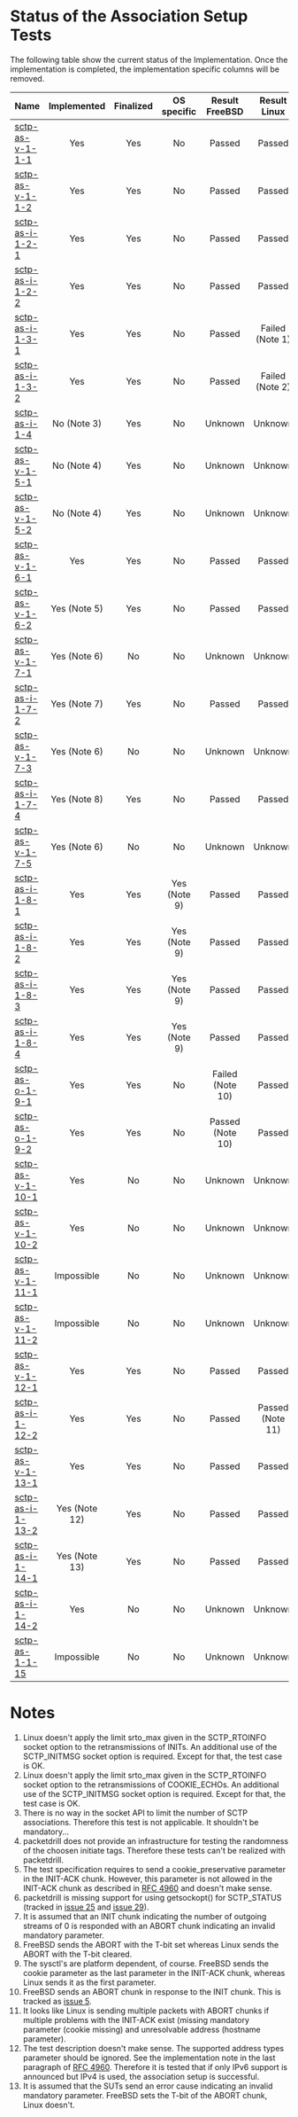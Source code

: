 # Status of the Association Setup Tests

The following table show the current status of the Implementation. Once the implementation is completed, the implementation specific columns will be removed.

| Name                                    | Implemented  | Finalized | OS specific | Result FreeBSD  | Result Linux    |
|:----------------------------------------|:------------:|:---------:|:-----------:|:---------------:|:---------------:|
|[sctp-as-v-1-1-1](sctp-as-v-1-1-1.pkt)   | Yes          | Yes       | No          | Passed          | Passed          |
|[sctp-as-v-1-1-2](sctp-as-v-1-1-2.pkt)   | Yes          | Yes       | No          | Passed          | Passed          |
|[sctp-as-i-1-2-1](sctp-as-i-1-2-1.pkt)   | Yes          | Yes       | No          | Passed          | Passed          |
|[sctp-as-i-1-2-2](sctp-as-i-1-2-2.pkt)   | Yes          | Yes       | No          | Passed          | Passed          |
|[sctp-as-i-1-3-1](sctp-as-i-1-3-1.pkt)   | Yes          | Yes       | No          | Passed          | Failed (Note 1) |
|[sctp-as-i-1-3-2](sctp-as-i-1-3-2.pkt)   | Yes          | Yes       | No          | Passed          | Failed (Note 2) |
|[sctp-as-i-1-4](sctp-as-i-1-4.pkt)       | No (Note 3)  | Yes       | No          | Unknown         | Unknown         |
|[sctp-as-v-1-5-1](sctp-as-v-1-5-1.pkt)   | No (Note 4)  | Yes       | No          | Unknown         | Unknown         |
|[sctp-as-v-1-5-2](sctp-as-v-1-5-2.pkt)   | No (Note 4)  | Yes       | No          | Unknown         | Unknown         |
|[sctp-as-v-1-6-1](sctp-as-v-1-6-1.pkt)   | Yes          | Yes       | No          | Passed          | Passed          |
|[sctp-as-v-1-6-2](sctp-as-v-1-6-2.pkt)   | Yes (Note 5) | Yes       | No          | Passed          | Passed          |
|[sctp-as-v-1-7-1](sctp-as-v-1-7-1.pkt)   | Yes (Note 6) | No        | No          | Unknown         | Unknown         |
|[sctp-as-i-1-7-2](sctp-as-i-1-7-2.pkt)   | Yes (Note 7) | Yes       | No          | Passed          | Passed          |
|[sctp-as-v-1-7-3](sctp-as-v-1-7-3.pkt)   | Yes (Note 6) | No        | No          | Unknown         | Unknown         |
|[sctp-as-i-1-7-4](sctp-as-i-1-7-4.pkt)   | Yes (Note 8) | Yes       | No          | Passed          | Passed          |
|[sctp-as-v-1-7-5](sctp-as-v-1-7-5.pkt)   | Yes (Note 6) | No        | No          | Unknown         | Unknown         |
|[sctp-as-i-1-8-1](sctp-as-i-1-8-1.pkt)   | Yes          | Yes       | Yes (Note 9)| Passed          | Passed          |
|[sctp-as-i-1-8-2](sctp-as-i-1-8-2.pkt)   | Yes          | Yes       | Yes (Note 9)| Passed          | Passed          |
|[sctp-as-i-1-8-3](sctp-as-i-1-8-3.pkt)   | Yes          | Yes       | Yes (Note 9)| Passed          | Passed          |
|[sctp-as-i-1-8-4](sctp-as-i-1-8-4.pkt)   | Yes          | Yes       | Yes (Note 9)| Passed          | Passed          |
|[sctp-as-o-1-9-1](sctp-as-o-1-9-1.pkt)   | Yes          | Yes       | No          | Failed (Note 10)| Passed          |
|[sctp-as-o-1-9-2](sctp-as-o-1-9-2.pkt)   | Yes          | Yes       | No          | Passed (Note 10)| Passed          |
|[sctp-as-v-1-10-1](sctp-as-v-1-10-1.pkt) | Yes          | No        | No          | Unknown         | Unknown         |
|[sctp-as-v-1-10-2](sctp-as-v-1-10-2.pkt) | Yes          | No        | No          | Unknown         | Unknown         |
|[sctp-as-v-1-11-1](sctp-as-v-1-11-1.pkt) | Impossible   | No        | No          | Unknown         | Unknown         |
|[sctp-as-v-1-11-2](sctp-as-v-1-11-2.pkt) | Impossible   | No        | No          | Unknown         | Unknown         |
|[sctp-as-v-1-12-1](sctp-as-v-1-12-1.pkt) | Yes          | Yes       | No          | Passed          | Passed          |
|[sctp-as-i-1-12-2](sctp-as-i-1-12-2.pkt) | Yes          | Yes       | No          | Passed          | Passed (Note 11)|
|[sctp-as-v-1-13-1](sctp-as-v-1-13-1.pkt) | Yes          | Yes       | No          | Passed          | Passed          |
|[sctp-as-i-1-13-2](sctp-as-i-1-13-2.pkt) | Yes (Note 12)| Yes       | No          | Passed          | Passed          |
|[sctp-as-i-1-14-1](sctp-as-i-1-14-1.pkt) | Yes (Note 13)| Yes       | No          | Passed          | Passed          |
|[sctp-as-i-1-14-2](sctp-as-i-1-14-2.pkt) | Yes          | No        | No          | Unknown         | Unknown         |
|[sctp-as-1-1-15](sctp-as-1-1-15.pkt)     | Impossible   | No        | No          | Unknown         | Unknown         |

# Notes

1. Linux doesn't apply the limit srto_max given in the SCTP_RTOINFO socket option to the retransmissions of INITs. An additional use of the SCTP_INITMSG socket option is required. Except for that, the test case is OK.
2. Linux doesn't apply the limit srto_max given in the SCTP_RTOINFO socket option to the retransmissions of COOKIE_ECHOs. An additional use of the SCTP_INITMSG socket option is required. Except for that, the test case is OK.
3. There is no way in the socket API to limit the number of SCTP associations. Therefore this test is not applicable. It shouldn't be mandatory...
4. packetdrill does not provide an infrastructure for testing the randomness of the choosen initiate tags. Therefore these tests can't be realized with packetdrill.
5. The test specification requires to send a cookie_preservative parameter in the INIT-ACK chunk. However, this parameter is not allowed in the INIT-ACK chunk as described in [RFC 4960](https://tools.ietf.org/html/rfc4960#section-3.3.3) and doesn't make sense.
6. packetdrill is missing support for using getsockopt() for SCTP_STATUS (tracked in [issue 25](https://github.com/nplab/packetdrill/issues/25) and [issue 29](https://github.com/nplab/packetdrill/issues/29)).
7. It is assumed that an INIT chunk indicating the number of outgoing streams of 0 is responded with an ABORT chunk indicating an invalid mandatory parameter.
8. FreeBSD sends the ABORT with the T-bit set whereas Linux sends the ABORT with the T-bit cleared.
9. The sysctl's are platform dependent, of course. FreeBSD sends the cookie parameter as the last parameter in the INIT-ACK chunk, whereas Linux sends it as the first parameter.
10. FreeBSD sends an ABORT chunk in response to the INIT chunk. This is tracked as [issue 5](https://github.com/sctplab/SCTP_NKE_Yosemite/issues/5).
11. It looks like Linux is sending multiple packets with ABORT chunks if multiple problems with the INIT-ACK exist (missing mandatory parameter (cookie missing) and unresolvable address (hostname parameter).
12. The test description doesn't make sense. The supported address types parameter should be ignored. See the implementation note in the last paragraph of [RFC 4960](https://tools.ietf.org/html/rfc4960#section-5.1.2). Therefore it is tested that if only IPv6 support is announced but IPv4 is used, the association setup is successful.
13. It is assumed that the SUTs send an error cause indicating an invalid mandatory parameter. FreeBSD sets the T-bit of the ABORT chunk, Linux doesn't.
